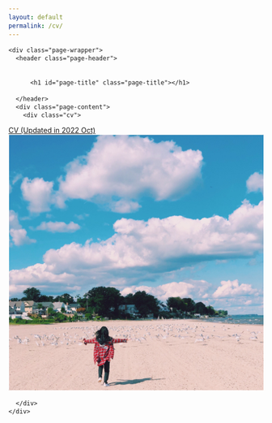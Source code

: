 ```yaml
---
layout: default
permalink: /cv/
--- 
```

<!-- ![image](/jiaxingjeanneyu.github.io/ontario.jpeg) -->

<main id="main" class="main-content" aria-label="Content">
  <article>
    

    <div class="page-wrapper">
      <header class="page-header">
        
        
          <h1 id="page-title" class="page-title"></h1>
        
      </header>
      <div class="page-content">
        <div class="cv">
<div class="box left">
<a href="https://drive.google.com/file/d/1EfJEcRonwK2uOiKSublrYFCksO0dCQRC/view?usp=sharing">CV (Updated in 2022 Oct)</a>
</div>
<div class="box right">
<img src="/ontario.jpeg" />
</div>
</div>

<style>
.cv {
text-align: center;
}
.cv .box {
display: inline-block;
}
.cv .left {
width: 15%;
}
.cv .right {
width: 32%;
}
</style>



        
      </div>
    </div>
  </article>
</main>